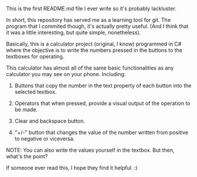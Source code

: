 This is the first README.md file I ever write so it's probably lackluster.

In short, this repository has served me as a learning tool for git. The program that I commited though, it's actually pretty useful. (And I think that it was a little interesting, but quite simple, nonetheless).

Basically, this is a calculator project (original, I know) programmed in C# where the objective is to write the numbers pressed in the buttons to the textboxes for operating.

This calculator has almost all of the same basic functionalities as any calculator you may see on your phone. Including:

1. Buttons that copy the number in the text property of each button into the selected textbox.

2. Operators that when pressed, provide a visual output of the operation to be made.

3. Clear and backspace button.

4. "+/-" button that changes the value of the number written from positive to negative or viceversa.

NOTE: You can also write the values yourself in the textbox. But then, what's the point?

If someone ever read this, I hope they find it helpful. :)
